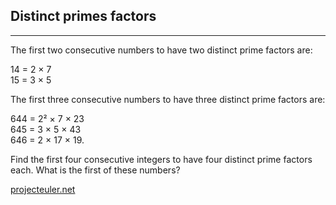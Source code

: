 ## Distinct primes factors

---

<p>The first two consecutive numbers to have two distinct prime factors are:</p>
<p class="margin_left">14 = 2 × 7<br />15 = 3 × 5</p>
<p>The first three consecutive numbers to have three distinct prime factors are:</p>
<p class="margin_left">644 = 2² × 7 × 23<br />645 = 3 × 5 × 43<br />646 = 2 × 17 × 19.</p>
<p>Find the first four consecutive integers to have four distinct prime factors each. What is the first of these numbers?</p>

[projecteuler.net](https://projecteuler.net/problem=47)
